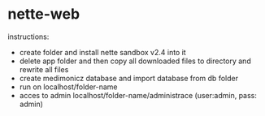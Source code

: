 # nette-web
instructions:
- create folder and install nette sandbox v2.4 into it
- delete app folder and then copy all downloaded files to directory and rewrite all files
- create medimonicz database and import database from db folder
- run on localhost/folder-name
- acces to admin localhost/folder-name/administrace (user:admin, pass: admin)
